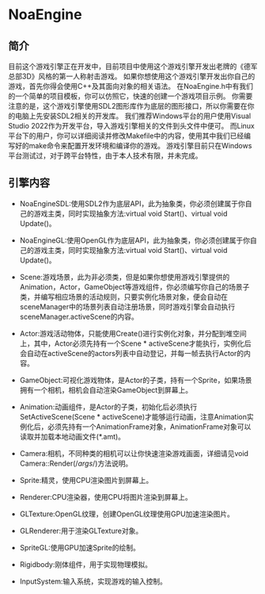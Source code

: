 # NoaEngine
## 简介
目前这个游戏引擎正在开发中，目前项目中使用这个游戏引擎开发出老牌的《德军总部3D》风格的第一人称射击游戏。
如果你想使用这个游戏引擎开发出你自己的游戏，首先你得会使用C++及其面向对象的相关语法。
在NoaEngine.h中有我们的一个简单的项目模板，你可以仿照它，快速的创建一个游戏项目示例。
你需要注意的是，这个游戏引擎使用SDL2图形库作为底层的图形接口，所以你需要在你的电脑上先安装SDL2相关的开发库。
我们推荐Windows平台的用户使用Visual Studio 2022作为开发平台，导入游戏引擎相关的文件到头文件中便可。
而Linux平台下的用户，你可以详细阅读并修改Makefile中的内容，使用其中我们已经编写好的make命令来配置开发环境和编译你的游戏。
游戏引擎目前只在Windows平台测试过，对于跨平台特性，由于本人技术有限，并未完成。

## 引擎内容

* NoaEngineSDL:使用SDL2作为底层API，此为抽象类，你必须创建属于你自己的游戏主类，同时实现抽象方法:virtual void Start()、virtual void Update()。

* NoaEngineGL:使用OpenGL作为底层API，此为抽象类，你必须创建属于你自己的游戏主类，同时实现抽象方法:virtual void Start()、virtual void Update()。

* Scene:游戏场景，此为非必须类，但是如果你想使用游戏引擎提供的Animation，Actor，GameObject等游戏组件，你必须编写你自己的场景子类，并编写相应场景的活动规则，只要实例化场景对象，便会自动在sceneManager中的场景列表自动注册场景，同时游戏引擎会自动执行sceneManager.activeScene的内容。

* Actor:游戏活动物体，只能使用Create()进行实例化对象，并分配到堆空间上，其中，Actor必须先持有一个Scene * activeScene才能执行，实例化后会自动在activeScene的actors列表中自动登记，并每一帧去执行Actor的内容。

* GameObject:可视化游戏物体，是Actor的子类，持有一个Sprite，如果场景拥有一个相机，相机会自动渲染GameObject到屏幕上。

* Animation:动画组件，是Actor的子类，初始化后必须执行SetActiveScene(Scene * activeScene)才能够运行动画，注意Animation实例化后，必须先持有一个AnimationFrame对象，AnimationFrame对象可以读取并加载本地动画文件(*.amt)。

* Camera:相机，不同种类的相机可以让你快速渲染游戏画面，详细请见void Camera::Render(/*args*/)方法说明。

* Sprite:精灵，使用CPU渲染图片到屏幕上。

* Renderer:CPU渲染器，使用CPU将图片渲染到屏幕上。

* GLTexture:OpenGL纹理，创建OpenGL纹理使用GPU加速渲染图片。

* GLRenderer:用于渲染GLTexture对象。

* SpriteGL:使用GPU加速Sprite的绘制。

* Rigidbody:刚体组件，用于实现物理模拟。

* InputSystem:输入系统，实现游戏的输入控制。
